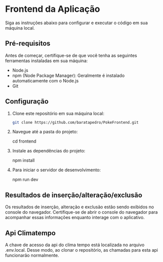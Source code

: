 # Frontend da Aplicação

Siga as instruções abaixo para configurar e executar o código em sua máquina local.

## Pré-requisitos

Antes de começar, certifique-se de que você tenha as seguintes ferramentas instaladas em sua máquina:

- Node.js
- npm (Node Package Manager): Geralmente é instalado automaticamente com o Node.js
- Git

## Configuração

1. Clone este repositório em sua máquina local:

   ```bash
   git clone https://github.com/baratapedro/PokeFrontend.git   


2. Navegue até a pasta do projeto:

   cd frontend 


3. Instale as dependências do projeto:

   npm install


4. Para iniciar o servidor de desenvolvimento:

   npm run dev


## Resultados de inserção/alteração/exclusão

Os resultados de inserção, alteração e exclusão estão sendo exibidos no console do navegador. Certifique-se de abrir o console do navegador para acompanhar essas informações enquanto interage com o aplicativo.


## Api Climatempo
A chave de acesso da api do clima tempo está localizada no arquivo .env.local. Desse modo, ao clonar o repositório, as chamadas para esta api funcionarão normalmente.
